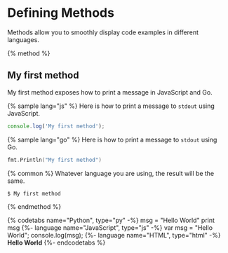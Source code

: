 # Defining Methods

Methods allow you to smoothly display code examples in different languages.

{% method %}
## My first method

My first method exposes how to print a message in JavaScript and Go.

{% sample lang="js" %}
Here is how to print a message to `stdout` using JavaScript.

```js
console.log('My first method');
```

{% sample lang="go" %}
Here is how to print a message to `stdout` using Go.

```go
fmt.Println("My first method")
```

{% common %}
Whatever language you are using, the result will be the same.

```bash
$ My first method
```
{% endmethod %}

{% codetabs name="Python", type="py" -%}
msg = "Hello World"
print msg
{%- language name="JavaScript", type="js" -%}
var msg = "Hello World";
console.log(msg);
{%- language name="HTML", type="html" -%}
<b>Hello World</b>
{%- endcodetabs %}
